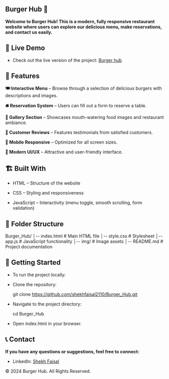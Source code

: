 ## Burger Hub 🍔

**Welcome to Burger Hub! This is a modern, fully responsive restaurant website where users can explore our delicious menu, make reservations, and contact us easily.**

## 🔗 Live Demo

- Check out the live version of the project: [Burger hub](https://shekhfaisal2110.github.io/Burger_Hub/)

## 📌 Features

**🍽 Interactive Menu** – Browse through a selection of delicious burgers with descriptions and images.

**🛎 Reservation System** – Users can fill out a form to reserve a table.

**📸 Gallery Section** – Showcases mouth-watering food images and restaurant ambiance.

**📝 Customer Reviews** – Features testimonials from satisfied customers.

**📱 Mobile Responsive** – Optimized for all screen sizes.

**🎨 Modern UI/UX** – Attractive and user-friendly interface.

## 🏗 Built With

 - HTML – Structure of the website

- CSS – Styling and responsiveness

- JavaScript – Interactivity (menu toggle, smooth scrolling, form validation)

## 📂 Folder Structure

Burger_Hub/
│-- index.html      # Main HTML file
│-- style.css       # Stylesheet
│-- app.js          # JavaScript functionality
│-- img/            # Image assets
│-- README.md       # Project documentation

## 🚀 Getting Started

 - To run the project locally:

 - Clone the repository:

     git clone https://github.com/shekhfaisal2110/Burger_Hub.git

 - Navigate to the project directory:

     cd Burger_Hub

  - Open index.html in your browser.

## 📞 Contact

**If you have any questions or suggestions, feel free to connect:**

- LinkedIn: [Shekh Faisal](https://www.linkedin.com/in/faisal-shaikh-3064582a4/)


© 2024 Burger Hub. All Rights Reserved.
